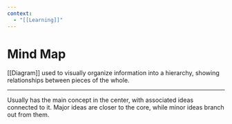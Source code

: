 ```yaml
---
context:
  - "[[Learning]]"
---
```


# Mind Map

[[Diagram]] used to visually organize information into a hierarchy, showing relationships between pieces of the whole.

---

Usually has the main concept in the center, with associated ideas connected to it. Major ideas are closer to the core, while minor ideas branch out from them.
